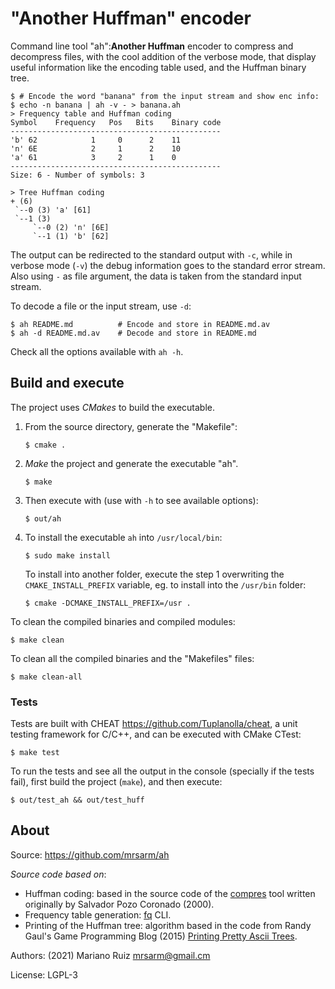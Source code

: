 "Another Huffman" encoder
=========================

Command line tool "ah":**Another Huffman** encoder to compress and decompress
files, with the cool addition of the verbose mode, that display useful
information like the encoding table used, and the Huffman binary tree.

    $ # Encode the word "banana" from the input stream and show enc info:
    $ echo -n banana | ah -v - > banana.ah
    > Frequency table and Huffman coding
    Symbol    Frequency   Pos   Bits    Binary code
    -----------------------------------------------
    'b' 62            1     0      2    11
    'n' 6E            2     1      2    10
    'a' 61            3     2      1    0
    -----------------------------------------------
    Size: 6 - Number of symbols: 3
    
    > Tree Huffman coding
    + (6)
     `--0 (3) 'a' [61]
     `--1 (3)
         `--0 (2) 'n' [6E]
         `--1 (1) 'b' [62]

The output can be redirected to the standard output with `-c`, while in
verbose mode (`-v`) the debug information goes to the standard error stream.
Also using `-` as file argument, the data is taken from the standard
input stream.

To decode a file or the input stream, use `-d`:

    $ ah README.md          # Encode and store in README.md.av
    $ ah -d README.md.av    # Decode and store in README.md

Check all the options available with `ah -h`.


Build and execute
-----------------

The project uses *CMakes* to build the executable.

1. From the source directory, generate the "Makefile":

       $ cmake .

2. *Make* the project and generate the executable "ah".

       $ make

3. Then execute with (use with `-h` to see available options):

       $ out/ah

4. To install the executable `ah` into `/usr/local/bin`:

       $ sudo make install

   To install into another folder, execute the step 1
   overwriting the `CMAKE_INSTALL_PREFIX` variable, eg.
   to install into the `/usr/bin` folder:

       $ cmake -DCMAKE_INSTALL_PREFIX=/usr .

To clean the compiled binaries and compiled modules:

    $ make clean

To clean all the compiled binaries and the "Makefiles" files:

    $ make clean-all


### Tests

Tests are built with CHEAT <https://github.com/Tuplanolla/cheat>,
a unit testing framework for C/C++, and can be executed
with CMake CTest:

    $ make test

To run the tests and see all the output in the console (specially
if the tests fail), first build the project (`make`), and then execute:

    $ out/test_ah && out/test_huff


About
-----

Source: https://github.com/mrsarm/ah

_Source code based on_:

- Huffman coding: based in the source code of the [compres](https://github.com/mrsarm/compres)
  tool written originally by Salvador Pozo Coronado (2000).
- Frequency table generation: [fq](https://github.com/mrsarm/fq) CLI.
- Printing of the Huffman tree: algorithm based in the code from Randy Gaul's Game
  Programming Blog (2015) [Printing Pretty Ascii Trees](https://www.randygaul.net/2015/06/15/printing-pretty-ascii-trees/).

Authors: (2021) Mariano Ruiz <mrsarm@gmail.cm>

License: LGPL-3
